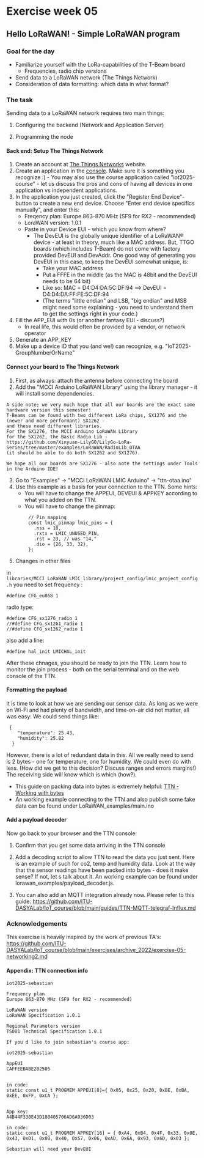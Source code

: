 # Exercise week 05
## Hello LoRaWAN! - Simple LoRaWAN program

### Goal for the day

  * Familiarize yourself with the LoRa-capabilities of the T-Beam board
    * Frequencies, radio chip versions
  * Send data to a LoRaWAN network (The Things Network)
  * Consideration of data formatting: which data in what format?

### The task

Sending data to a LoRaWAN network requires two main things:

1. Configuring the backend (Network and Application Server)

2. Programming the node

#### Back end: Setup The Things Network

1. Create an account at [The Things Networks](https://www.thethingsnetwork.org/) website.
2. Create an application in the [console](https://eu1.cloud.thethings.network/console/). Make sure it is something you recognize :) - 
You may also use the course application called "iot2025-course" - let us discuss the pros and cons of having all devices in one application vs independent applications.
3. In the application you just created, click the "Register End Device"-button to create a new end device. Choose "Enter end device specifics manually", and enter this: 
    - Freqency plan: Europe 863-870 MHz (SF9 for RX2 - recommended)
    - LoraWAN version: 1.0.1
    - Paste in your Device EUI - which you know from where?
      - The DevEUI is the globally unique identifier of a LoRaWAN® device - at least in theory, much like a MAC address. But, TTGO boards (which includes T-Beam) do not come with factory provided DevEUI and DevAddr. One good way of generating you DevEUI in this case, to keep the DevEUI somewhat unique, is:
        - Take your MAC address
        - Put a FFFE in the middle (as the MAC is 48bit and the DevEUI needs to be 64 bit)
        - Like so:  MAC = D4:D4:DA:5C:DF:94 ==> DevEUI = D4:D4:DA:FF:FE:5C:DF:94
        - (The terms "little endian" and LSB, "big endian" and MSB might need some explaining - you need to understand them to get the settings right in your code.)
4. Fill the APP_EUI with 0s (or another fantasy EUI - discuss?)
    - In real life, this would often be provided by a vendor, or network operator
5. Generate an APP_KEY
6.  Make up a device ID that you (and we!) can recognize, e.g. "IoT2025-GroupNumberOrName"

#### Connect your board to The Things Network

1. First, as always: attach the antenna before connecting the board
2. Add the "MCCI Arduino LoRaWAN Library" using the library manager - it will install some dependencies.

```
A side note; we very much hope that all our boards are the exact same hardware version this semester!
T-Beams can be found with two different LoRa chips, SX1276 and the (newer and more performant) SX1262 -
and these need different libraries.
For the SX1276, the MCCI Arduino LoRaWAN Library
for the SX1262, the Basic Radio Lib -
https://github.com/Xinyuan-LilyGO/LilyGo-LoRa-Series/tree/master/examples/LoRaWAN/RadioLib_OTAA
(it should be able to do both SX1262 and SX1276).

We hope all our boards are SX1276 - also note the settings under Tools in the Arduino IDE!
``` 
3. Go to "Examples" -> "MCCI LoRaWAN LMIC Arduino" -> "ttn-otaa.ino" 
4. Use this example as a basis for your connection to the TTN. Some hints:
    - You will have to change the APPEUI, DEVEUI & APPKEY according to what you added on the TTN.
    - You will have to change the pinmap:
  ```   
          // Pin mapping
          const lmic_pinmap lmic_pins = {
            .nss = 18,
            .rxtx = LMIC_UNUSED_PIN,
            .rst = 23, // was "14,"
            .dio = {26, 33, 32},
          };

```
5. Changes in other files

in
```libraries/MCCI_LoRaWAN_LMIC_library/project_config/lmic_project_config.h```
you need to set frequency :

```#define CFG_eu868 1```

radio type:

```
#define CFG_sx1276_radio 1
//#define CFG_sx1261_radio 1
//#define CFG_sx1262_radio 1
```
also add a line:
```
#define hal_init LMICHAL_init
```
After these chnages, you should be ready to join the TTN.
Learn how to monitor the join process - both on the serial terminal and on the web console of the TTN.

#### Formatting the payload

It is time to look at how we are sending our sensor data. As long as we were on Wi-Fi and had plenty of bandwidth, and time-on-air did not matter, all was easy:
We could send things like:
``` 
 {
    "temperature": 25.43,
    "humidity": 25.82
  }
```

However, there is a lot of redundant data in this.
All we really need to send is 2 bytes - one for temperature, one for humidity. We could even do with less.
(How did we get to this decision? Discuss ranges and errors margins!)
The receiving side will know which is which (how?).

  - This guide on packing data into bytes is extremely helpful: [TTN - Working with bytes](https://www.thethingsnetwork.org/docs/devices/bytes/)
  - An working example connecting to the TTN and also publish some fake data can be found under LoRaWAN_examples/main.ino

#### Add a payload decoder


Now go back to your browser and the TTN console:

1. Confirm that you get some data arriving in the TTN console

2. Add a decoding script to allow TTN to read the data you just sent. Here is an example of such for co2, temp and humidity data.
Look at the way that the sensor readings have been packed into bytes - does it make sense? If not, let s talk about it.
An working example can be found under lorawan_examples/payload_decoder.js.
  
3. You can also add an MQTT integration already now. Please refer to this guide: https://github.com/ITU-DASYALab/IoT_course/blob/main/guides/TTN-MQTT-telegraf-Influx.md

### Acknowledgements

This exercise is heavily inspired by the work of previous TA's: https://github.com/ITU-DASYALab/IoT_course/blob/main/exercises/archive_2022/exercise-05-networking2.md


#### Appendix: TTN connection info

```
iot2025-sebastian

Frequency plan
Europe 863-870 MHz (SF9 for RX2 - recommended)

LoRaWAN version
LoRaWAN Specification 1.0.1

Regional Parameters version
TS001 Technical Specification 1.0.1

If you d like to join sebastian's course app:

iot2025-sebastian

AppEUI
CAFFEEBABE202505


in code:
static const u1_t PROGMEM APPEUI[8]={ 0x05, 0x25, 0x20, 0xBE, 0xBA, 0xEE, 0xFF, 0xCA };


App key:
A4B44F330E43D180405706AD6A936D03

in code:
static const u1_t PROGMEM APPKEY[16] = { 0xA4, 0xB4, 0x4F, 0x33, 0x0E, 0x43, 0xD1, 0x80, 0x40, 0x57, 0x06, 0xAD, 0x6A, 0x93, 0x6D, 0x03 };

Sebastian will need your DevEUI

```

